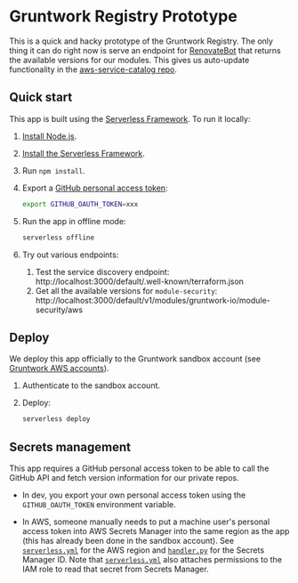 # Gruntwork Registry Prototype

This is a quick and hacky prototype of the Gruntwork Registry. The only thing it can do right now is serve an endpoint
for [RenovateBot](https://renovate.whitesourcesoftware.com/) that returns the available versions for our modules. This
gives us auto-update functionality in the [aws-service-catalog 
repo](https://github.com/gruntwork-io/aws-service-catalog/).




## Quick start

This app is built using the [Serverless Framework](https://www.serverless.com/). To run it locally:

1. [Install Node.js](https://nodejs.org/en/download/).

1. [Install the Serverless Framework](https://www.serverless.com/framework/docs/getting-started/).

1. Run `npm install`.

1. Export a [GitHub personal access 
   token](https://docs.github.com/en/github/authenticating-to-github/creating-a-personal-access-token):
   
    ```bash
    export GITHUB_OAUTH_TOKEN=xxx
    ```
    
1. Run the app in offline mode:

    ```bash
    serverless offline
    ```
    
1. Try out various endpoints:

    1. Test the service discovery endpoint: http://localhost:3000/default/.well-known/terraform.json        
    1. Get all the available versions for `module-security`: http://localhost:3000/default/v1/modules/gruntwork-io/module-security/aws
    



## Deploy

We deploy this app officially to the Gruntwork sandbox account (see [Gruntwork AWS 
accounts](https://www.notion.so/AWS-Accounts-d936fc8f10674c9aafef34c4de87f2f2)). 

1. Authenticate to the sandbox account.

1. Deploy:

    ```bash
    serverless deploy
    ```           
    


## Secrets management

This app requires a GitHub personal access token to be able to call the GitHub API and fetch version information for our
private repos. 

- In dev, you export your own personal access token using the `GITHUB_OAUTH_TOKEN` environment variable.

- In AWS, someone manually needs to put a machine user's personal access token into AWS Secrets Manager into the same
  region as the app (this has already been done in the sandbox account). See [`serverless.yml`](serverless.yml) for 
  the AWS region and [`handler.py`](./src/handler.py) for the Secrets Manager ID. Note that 
  [`serverless.yml`](serverless.yml) also attaches permissions to the IAM role to read that secret from Secrets Manager.
    